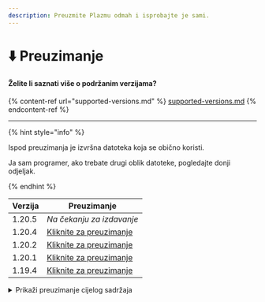 ```yaml
---
description: Preuzmite Plazmu odmah i isprobajte je sami.
---
```


# ⬇️ Preuzimanje

#### Želite li saznati više o podržanim verzijama?

{% content-ref url="supported-versions.md" %}
[supported-versions.md](supported-versions.md)
{% endcontent-ref %}

***

{% hint style="info" %}

Ispod preuzimanja je izvršna datoteka koja se obično koristi.

Ja sam programer, ako trebate drugi oblik datoteke, pogledajte donji odjeljak.

{% endhint %}

<table data-view="cards">
    <thead>
        <tr>
            <th>Verzija</th>
            <th>Preuzimanje</th>
        </tr>
    </thead>
    <tbody>
        <tr>
            <td>1.20.5</td>
            <td><em>Na čekanju za izdavanje</em></td>
        </tr>
        <tr>
            <td>1.20.4</td>
            <td><a href="https://github.com/PlazmaMC/Plazma/releases/download/build/1.20.4/latest/plazma-paperclip-1.20.4-R0.1-SNAPSHOT-reobf.jar">Kliknite za preuzimanje</a></td>
        </tr>
        <tr>
            <td>1.20.2</td>
            <td><a href="https://github.com/PlazmaMC/Plazma/releases/download/build/1.20.2/latest/plazma-paperclip-1.20.2-R0.1-SNAPSHOT-reobf.jar">Kliknite za preuzimanje</a></td>
        </tr>
        <tr>
            <td>1.20.1</td>
            <td><a href="https://github.com/PlazmaMC/Plazma/releases/download/build/1.20.1/latest/plazma-paperclip-1.20.1-R0.1-SNAPSHOT-reobf.jar">Kliknite za preuzimanje</a></td>
        </tr>
        <tr>
            <td>1.19.4</td>
            <td><a href="https://github.com/PlazmaMC/Plazma/releases/download/build/1.19.4/latest/plazma-paperclip-1.19.4-R0.1-SNAPSHOT-reobf.jar">Kliknite za preuzimanje</a></td>
        </tr>
    </tbody>
</table>

<details>
<summary>Prikaži preuzimanje cijelog sadržaja</summary>

| Verzija |                                   [RP](#user-content-fn-1)[^1]                                  |                                   [MP](#user-content-fn-2)[^2]                                   |                                  [RB](#user-content-fn-3)[^3]                                 |                                  [MB](#user-content-fn-4)[^4]                                  |
| :-----: | :-------------------------------------------------------------------------------------------------------------------------------------------------: | :--------------------------------------------------------------------------------------------------------------------------------------------------: | :-----------------------------------------------------------------------------------------------------------------------------------------------: | :------------------------------------------------------------------------------------------------------------------------------------------------: |
|  1.20.5 |                                                                   _Čeka se objava_                                                                  |                                                                   _Čeka se objava_                                                                   |                                                                  _Čeka se objava_                                                                 |                                                                  _Čeka se objava_                                                                  |
|  1.20.4 | [Kliknite za preuzimanje](https://github.com/PlazmaMC/Plazma/releases/download/build/1.19.4/latest/plazma-paperclip-1.20.4-R0.1-SNAPSHOT-reobf.jar) | [Kliknite za preuzimanje](https://github.com/PlazmaMC/Plazma/releases/download/build/1.19.4/latest/plazma-paperclip-1.20.4-R0.1-SNAPSHOT-mojmap.jar) | [Kliknite za preuzimanje](https://github.com/PlazmaMC/Plazma/releases/download/build/1.19.4/latest/plazma-bundler-1.20.4-R0.1-SNAPSHOT-reobf.jar) | [Kliknite za preuzimanje](https://github.com/PlazmaMC/Plazma/releases/download/build/1.19.4/latest/plazma-bundler-1.20.4-R0.1-SNAPSHOT-mojmap.jar) |
|  1.20.2 | [Kliknite za preuzimanje](https://github.com/PlazmaMC/Plazma/releases/download/build/1.19.4/latest/plazma-paperclip-1.20.2-R0.1-SNAPSHOT-reobf.jar) | [Kliknite za preuzimanje](https://github.com/PlazmaMC/Plazma/releases/download/build/1.19.4/latest/plazma-paperclip-1.20.2-R0.1-SNAPSHOT-mojmap.jar) | [Kliknite za preuzimanje](https://github.com/PlazmaMC/Plazma/releases/download/build/1.19.4/latest/plazma-bundler-1.20.2-R0.1-SNAPSHOT-reobf.jar) | [Kliknite za preuzimanje](https://github.com/PlazmaMC/Plazma/releases/download/build/1.19.4/latest/plazma-bundler-1.20.2-R0.1-SNAPSHOT-mojmap.jar) |
|  1.20.1 | [Kliknite za preuzimanje](https://github.com/PlazmaMC/Plazma/releases/download/build/1.19.4/latest/plazma-paperclip-1.20.1-R0.1-SNAPSHOT-reobf.jar) | [Kliknite za preuzimanje](https://github.com/PlazmaMC/Plazma/releases/download/build/1.19.4/latest/plazma-paperclip-1.20.1-R0.1-SNAPSHOT-mojmap.jar) | [Kliknite za preuzimanje](https://github.com/PlazmaMC/Plazma/releases/download/build/1.19.4/latest/plazma-bundler-1.20.1-R0.1-SNAPSHOT-reobf.jar) | [Kliknite za preuzimanje](https://github.com/PlazmaMC/Plazma/releases/download/build/1.19.4/latest/plazma-bundler-1.20.1-R0.1-SNAPSHOT-mojmap.jar) |
|  1.19.4 | [Kliknite za preuzimanje](https://github.com/PlazmaMC/Plazma/releases/download/build/1.19.4/latest/plazma-paperclip-1.19.4-R0.1-SNAPSHOT-reobf.jar) | [Kliknite za preuzimanje](https://github.com/PlazmaMC/Plazma/releases/download/build/1.19.4/latest/plazma-paperclip-1.19.4-R0.1-SNAPSHOT-mojmap.jar) | [Kliknite za preuzimanje](https://github.com/PlazmaMC/Plazma/releases/download/build/1.19.4/latest/plazma-bundler-1.19.4-R0.1-SNAPSHOT-reobf.jar) | [Kliknite za preuzimanje](https://github.com/PlazmaMC/Plazma/releases/download/build/1.19.4/latest/plazma-bundler-1.19.4-R0.1-SNAPSHOT-mojmap.jar) |

</details>
